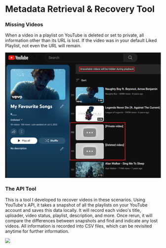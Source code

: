 # Metadata Retrieval & Recovery Tool

### Missing Videos
When a video in a playlist on YouTube is deleted or set to private, all information other than its URL is lost. If the video was in your default Liked Playlist, not even the URL will remain.

<img src="demo/example.png" width="600">

### The API Tool

This is a tool I developed to recover videos in these scenarios. Using YouTube's API, it takes a snapshot of all the playlists on your YouTube account and saves this data locally. It will record each video's title, uploader, video status, playlist, description, and more. Once rerun, it will compare the differences between snapshots and find and indicate any lost videos. All information is recorded into CSV files, which can be revisited anytime for further information. 

<img src="demo/demo.gif" width="600">


